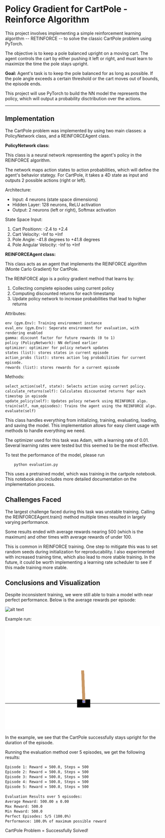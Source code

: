 # Policy Gradient for CartPole - Reinforce Algorithm

This project involves implementing a simple reinforcement learning algorithm -- RETINFORCE -- to solve the classic CartPole problem using PyTorch.

The objective is to keep a pole balanced upright on a moving cart. The agent controls the cart by either pushing it left or right, and must learn to maximize the time the pole stays upright.

**Goal:** Agent's task is to keep the pole balanced for as long as possible. If the pole angle exceeds a certain threshold or the cart moves out of bounds, the episode ends.

This project will use PyTorch to build the NN model the represents the policy, which will output a probability disctribution over the actions.

--------------------------------

## Implementation

The CartPole problem was implemented by using two main classes: a PolicyNetwork class, and a REINFORCEAgent class.

**PolicyNetwork class:**

This class is a neural network representing the agent's policy in the REINFORCE algorithm.

The network maps action states to action probabilities, which will define the agent's behavior stategy. For CartPole, it takes a 4D state as input and outputs 2 possible actions (right or left).

Architecture:

- Input: 4 neurons (state space dimensions)
- Hidden Layer: 128 neurons, ReLU activation
- Output: 2 neurons (left or right), Softmax activation

State Space Input:

1. Cart Positionn: -2.4 to +2.4
2. Cart Velocity: -Inf to +Inf
3. Pole Angle: -41.8 degrees to +41.8 degrees
4. Pole Angular Velocity: -Inf to +Inf

**REINFORCEAgent class:**

This class acts as an agent that implements the REINFORCE algorithm (Monte Carlo Gradient) for CartPole.

The REINFORCE algo is a policy gradient method that learns by:

1. Collecting complete episodes using current policy
2. Computing discounted returns for each timestamp
3. Update policy network to increase probabilities that lead to higher returns

Attributes:

    env (gym.Env): Training environment instance
    eval_env (gym.Env): Seperate environment for evaluation, with rendering enabled
    gamma: discount factor for future rewards (0 to 1)
    policy (PolicyNetwork): NN defined earlier
    optimizer: optimizer for policy network updates
    states (list): stores states in current episode
    action_probs (list): stores action log probabilities for current episode.
    rewards (list): stores rewards for a current episode

Methods:

    select_action(self, state): Selects action using current policy.
    calculate_returns(self): Calculates discounted returns fopr each timestep in episode
    update_policy(self): Updates polocy network using REINFORCE algo.
    train(self, num_episodes): Trains the agent using the REINFORCE algo.
    evaluate(self)

This class handles everything from initializing, training, evaluating, loading, and saving the model. This implementation allows for easy client usage with methods to handle everything we need.

The optimizer used for this task was Adam, with a learning rate of 0.01. Several learning rates were tested but this seemed to be the most effective.

To test the performance of the model, please run

        python evaluation.py

This uses a pretrained model, which was training in the cartpole notebook. This notebook also includes more detailed documentation on the implementation process.

## Challenges Faced

The largest challenge faced during this task was unstable training. Calling the REINFORCEAgent.train() method multiple times resulted in largely varying performance.

Some results ended with average rewards nearing 500 (which is the maximum) and other times with average rewards of under 100. 

This is common in REINFORCE training. One step to mitigate this was to set random seeds during initialization for reproducability. I also experimented with increased training time, which also lead to more stable training. In the future, it could be worth implementing a learning rate scheduler to see if this made training more stable.

## Conclusions and Visualization

Despite inconsistent training, we were still able to train a model with near perfect performance. Below is the average rewards per episode:

![alt text](image.png)

Example run:

![alt text](cartpole.gif)

In the example, we see that the CartPole successfully stays upright for the duration of the episode.

Running the evaluation method over 5 episodes, we get the following results:

    Episode 1: Reward = 500.0, Steps = 500
    Episode 2: Reward = 500.0, Steps = 500
    Episode 3: Reward = 500.0, Steps = 500
    Episode 4: Reward = 500.0, Steps = 500
    Episode 5: Reward = 500.0, Steps = 500

    Evaluation Results over 5 episodes:
    Average Reward: 500.00 ± 0.00
    Max Reward: 500.0
    Min Reward: 500.0
    Perfect Episodes: 5/5 (100.0%)
    Performance: 100.0% of maximum possible reward

CartPole Problem = Successfully Solved!